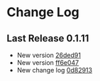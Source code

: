 # Change Log

## Last Release 0.1.11
* New version [26ded91](26ded91b427fed55faf666b8738a95bc38bef3f9)
* New version [ff6e047](ff6e04747f3d0e3bd19c13d64907dc1057cfd7ba)
* New change log [0d82913](0d829137a1b7f16a168edb5786e8d91f1e68abb0)

